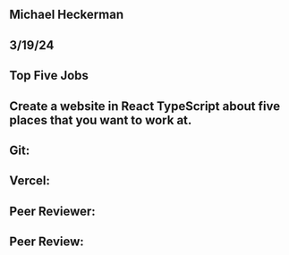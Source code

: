 ## Michael Heckerman
## 3/19/24
## Top Five Jobs
## Create a website in React TypeScript about five places that you want to work at.

## Git: 
## Vercel: 


## Peer Reviewer:
## Peer Review: